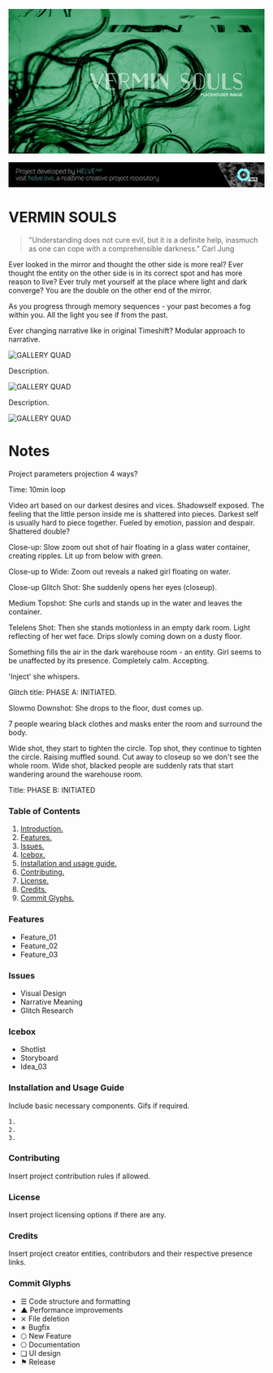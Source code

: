 ![Project Banner](assets/verminsouls_banner1.png)

[![BANNERTAG](/assets/helve-banner.png)](http://helve.live)

<a name="intro"></a>
# VERMIN SOULS

> "Understanding does not cure evil, but it is a definite help, inasmuch as one can cope with a comprehensible darkness."
> Carl Jung

Ever looked in the mirror and thought the other side is more real? Ever thought the entity on the other side is in its correct spot and has more reason to live? Ever truly met yourself at the place where light and dark converge? You are the double on the other end of the mirror. 

As you progress through memory sequences - your past becomes a fog within you.
All the light you see if from the past.

Ever changing narrative like in original Timeshift? Modular approach to narrative. 

![GALLERY QUAD](/assets/template_visuals/temp-dual-gallery.png)

Description.

![GALLERY QUAD](/assets/template_visuals/temp-triple-gallery.png)

Description.

![GALLERY QUAD](/assets/template_visuals/temp-quad-gallery.png)

# Notes

Project parameters
projection 4 ways?

Time: 10min loop

Video art based on our darkest desires and vices. Shadowself exposed. The feeling that the little person inside me is shattered into pieces. Darkest self is usually hard to piece together. Fueled by emotion, passion and despair. Shattered double?

Close-up: Slow zoom out shot of hair floating in a glass water container, creating ripples. Lit up from below with green. 

Close-up to Wide: Zoom out reveals a naked girl floating on water. 

Close-up Glitch Shot: She suddenly opens her eyes (closeup).

Medium Topshot: She curls and stands up in the water and leaves the container.

Telelens Shot: Then she stands motionless in an empty dark room. Light reflecting of her wet face. Drips slowly coming down on a dusty floor.

Something fills the air in the dark warehouse room - an entity. Girl seems to be unaffected by its presence. Completely calm. Accepting.

'Inject' she whispers.

Glitch title: PHASE A: INITIATED.

Slowmo Downshot: She drops to the floor, dust comes up.

7 people wearing black clothes and masks enter the room and surround the body.

Wide shot, they start to tighten the circle.
Top shot, they continue to tighten the circle. Raising muffled sound.
Cut away to closeup so we don't see the whole room.
Wide shot, blacked people are suddenly rats that start wandering around the warehouse room.

Title: PHASE B: INITIATED

### Table of Contents
1. [Introduction.](#intro)
2. [Features.](#features)
3. [Issues.](#issues)
4. [Icebox.](#icebox)
5. [Installation and usage guide.](#install)
6. [Contributing.](#contribute)
7. [License.](#license)
8. [Credits.](#credits)
9. [Commit Glyphs.](#glyphs)

<a name="features"></a>
### Features
+ Feature_01
+ Feature_02
+ Feature_03

<a name="issues"></a>
### Issues
+ Visual Design
+ Narrative Meaning
+ Glitch Research

<a name="icebox"></a>
### Icebox
+ Shotlist
+ Storyboard
+ Idea_03

<a name="install"></a>
### Installation and Usage Guide
Include basic necessary components. Gifs if required.
```
1. 
2. 
3. 
```

<a name="contribute"></a>
### Contributing
Insert project contribution rules if allowed.

<a name="license"></a>
### License
Insert project licensing options if there are any.

<a name="credits"></a>
### Credits
Insert project creator entities, contributors and their respective presence links.

<a name="glyphs"></a>
### Commit Glyphs

+ ☰ Code structure and formatting
+ ▲ Performance improvements
+ ⨯ File deletion
+ ∗ Bugfix
+ ⬡ New Feature
+ ⎔ Documentation
+ ❑ UI design
+ ⚑ Release
